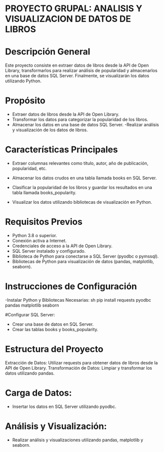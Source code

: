 # PROYECTO GRUPAL: ANALISIS Y VISUALIZACION DE DATOS DE LIBROS 

# Descripción General
Este proyecto consiste en extraer datos de libros desde la API de Open Library, transformarlos para realizar análisis de popularidad y almacenarlos en una base de datos SQL Server. Finalmente, se visualizarán los datos utilizando Python.

# Propósito
- Extraer datos de libros desde la API de Open Library.
- Transformar los datos para categorizar la popularidad de los libros.
- Almacenar los datos en una base de datos SQL Server.
-Realizar análisis y visualización de los datos de libros.

# Características Principales
- Extraer columnas relevantes como título, autor, año de publicación, popularidad, etc.

- Almacenar los datos crudos en una tabla llamada books en SQL Server.

- Clasificar la popularidad de los libros y guardar los resultados en una tabla llamada books_popularity.

- Visualizar los datos utilizando bibliotecas de visualización en Python.

# Requisitos Previos
- Python 3.8 o superior.
- Conexión activa a Internet.
- Credenciales de acceso a la API de Open Library.
- SQL Server instalado y configurado.
- Biblioteca de Python para conectarse a SQL Server (pyodbc o pymssql).
- Bibliotecas de Python para visualización de datos (pandas, matplotlib, seaborn).
  
# Instrucciones de Configuración
-Instalar Python y Bibliotecas Necesarias:
sh
pip install requests pyodbc pandas matplotlib seaborn

#Configurar SQL Server:
- Crear una base de datos en SQL Server.
- Crear las tablas books y books_popularity.
# Estructura del Proyecto
Extracción de Datos:
Utilizar requests para obtener datos de libros desde la API de Open Library.
Transformación de Datos:
Limpiar y transformar los datos utilizando pandas.

# Carga de Datos:
- Insertar los datos en SQL Server utilizando pyodbc.

# Análisis y Visualización:
- Realizar análisis y visualizaciones utilizando pandas, matplotlib y seaborn.
